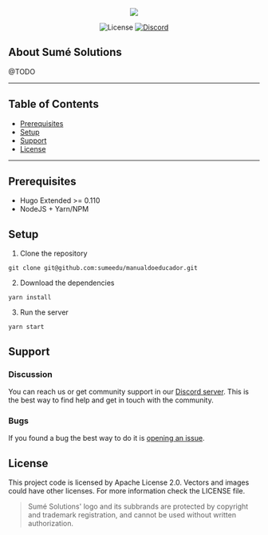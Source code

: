<p align="center">
  <a href="https://sume.solutions">
    <img src=".github/logo.png" />
  </a>
</p>

<p align="center">
  <img alt="License" src="https://img.shields.io/github/license/sumesolutions/website">
  <a href="https://discord.gg/Yh9q9cd">
    <img alt="Discord" src="https://img.shields.io/discord/726500188021063682">
  </a>
</p>

## About Sumé Solutions

@TODO

---

## Table of Contents

- [Prerequisites](#prerequisites)
- [Setup](#setup)
- [Support](#support)
- [License](#license)

---

## Prerequisites

- Hugo Extended >= 0.110
- NodeJS + Yarn/NPM

## Setup

1. Clone the repository
```
git clone git@github.com:sumeedu/manualdoeducador.git
```

2. Download the dependencies

```
yarn install
```

3. Run the server
```
yarn start
```

## Support

### Discussion

You can reach us or get community support in our [Discord server](https://discord.gg/Yh9q9cd).
This is the best way to find help and get in touch with the community.

### Bugs

If you found a bug the best way to do it is [opening an issue](https://github.com/sumeedu/manualdoeducador/issues).

## License

This project code is licensed by Apache License 2.0. Vectors and images could have other licenses. For more information check the LICENSE file.

> Sumé Solutions' logo and its subbrands are protected by copyright and trademark registration, and cannot be used without written authorization.